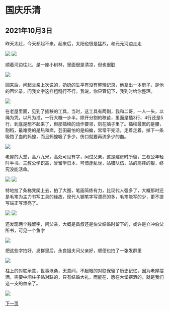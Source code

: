 国庆乐清
=======================

2021年10月3日
-----------------------
昨天太赶，今天都起不来。起来后，太阳也很是猛烈，和元元河边走走

![]({{site.url}}/assets/blog-images/202110/1003/1-1.jpg)
![]({{site.url}}/assets/blog-images/202110/1003/1-2.jpg)

顺着河边往北，是一座小树林，里面很是清凉，但也很脏

![]({{site.url}}/assets/blog-images/202110/1003/1-3.jpg)

回来后，问起父亲上次说的，奶奶的生平有没有整理记录，他拿出一本册子，是他的回忆录，问我文字这样粗糙行不行。我说，你只管记下，我到时给你整理。

![]({{site.url}}/assets/blog-images/202110/1003/1-4.jpg)

在老屋里面，见到了插秧的工具，当时，这工具有两副，我和二哥，一人一头，以绳为凭，以尺为准，一行大概一步半。除开分割的秧苗，里面是插3行、4行还是5行，到底是想不起来了，但那插秧的动作要领，刻在脑子里了。插秧最累的是腰，割稻，最难受的是热和痒，芸田最怕的是蚂蝗，常常干完活，走着走着，掉下一条吸饱了血的蚂蝗，而且蚂蝗吸了多少，伤口就要再流多少的血。

![]({{site.url}}/assets/blog-images/202110/1003/1-5.jpg)

老屋的大堂，高八九米，高处可见有字，问过父亲，这是建房时所留，三叔公年轻时手书。三叔公学识高，曾留学日本，可惜逢乱世，站错队伍，站的高摔的狠，终究没能活命。

![]({{site.url}}/assets/blog-images/202110/1003/1-6.jpg)
![]({{site.url}}/assets/blog-images/202110/1003/1-7.jpg)

特地拉了条梯凳爬上去，拍了大图，笔画简练有力，比现代人强多了，大概那时还是毛笔为主力书写工具的缘故，现代人钢笔字写漂亮的多，毛笔能写的少，更不提写端正写漂亮了。

![]({{site.url}}/assets/blog-images/202110/1003/1-8.jpg)
![]({{site.url}}/assets/blog-images/202110/1003/1-9.jpg)

还发现两个残留字，问父亲，大概是昌叔还是伯父结婚时留下的，或许是介冲伯父所书，可见一个鱼字

![]({{site.url}}/assets/blog-images/202110/1003/1-10.jpg)

把这些字拍好，发群里后，永良姐夫问父亲好，顺便也拍了一张发群里

![]({{site.url}}/assets/blog-images/202110/1003/1-11.jpg)

柱上的对联示意，世事沧桑，无意间，不起眼的对联保留了历史记忆，因为老屋摆酒，需要中间柱子贴对联的，只有结婚大礼，而能在、愿在大堂摆酒的，就是我们这一支的血亲了。

![]({{site.url}}/assets/blog-images/202110/1003/1-31.jpg)

[下一页](/2021/10/04/乐清回杭州.html)